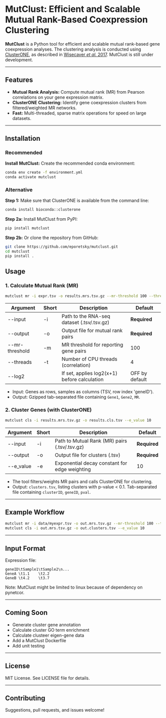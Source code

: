 # MutClust: Efficient and Scalable Mutual Rank-Based Coexpression Clustering

**MutClust** is a Python tool for efficient and scalable mutual rank-based gene coexpression analyses. The clustering analysis is conducted using [ClusterONE](https://paccanarolab.org/clusterone/), as described in [Wisecaver *et al.* 2017](https://academic.oup.com/plcell/article-abstract/29/5/944/6099316). MutClust is still under development.

---

## Features
- **Mutual Rank Analysis:** Compute mutual rank (MR) from Pearson correlations on your gene expression matrix.
- **ClusterONE Clustering:** Identify gene coexpression clusters from filtered/weighted MR networks.
- **Fast:** Multi-threaded, sparse matrix operations for speed on large datasets.

---

## Installation

### Recommended

**Install MutClust:** Create the recommended conda environment:
```bash
conda env create -f environment.yml
conda activate mutclust
```

### Alternative

**Step 1:** Make sure that ClusterONE is available from the command line:
```bash
conda install bioconda::clusterone
```

**Step 2a:** Install MutClust from PyPI:
```bash
pip install mutclust
```

**Step 2b:** Or clone the repository from GitHub:
```bash
git clone https://github.com/eporetsky/mutclust.git
cd mutclust
pip install .
```

## Usage

### 1. Calculate Mutual Rank (MR)

```bash
mutclust mr -i expr.tsv -o results.mrs.tsv.gz --mr-threshold 100 --threads 4 [--log2]
```

| Argument         | Short | Description                                         | Default       |
|------------------|-------|-----------------------------------------------------|---------------|
| --input          | -i    | Path to the RNA-seq dataset (.tsv/.tsv.gz)          | **Required**  |
| --output         | -o    | Output file for mutual rank pairs                   | **Required**  |
| --mr-threshold   | -m    | MR threshold for reporting gene pairs               | 100           |
| --threads        | -t    | Number of CPU threads (correlation)                 | 4             |
| --log2           |       | If set, applies log2(x+1) before calculation        | OFF by default|

- Input: Genes as rows, samples as columns (TSV, row index 'geneID').
- Output: Gzipped tab-separated file containing `Gene1`, `Gene2`, `MR`.

### 2. Cluster Genes (with ClusterONE)

```bash
mutclust cls -i results.mrs.tsv.gz -o results.cls.tsv --e_value 10
```

| Argument         | Short | Description                                         | Default       |
|------------------|-------|-----------------------------------------------------|---------------|
| --input          | -i    | Path to Mutual Rank (MR) pairs (.tsv/.tsv.gz)       | **Required**  |
| --output         | -o    | Output file for clusters (.tsv)                     | **Required**  |
| --e_value        | -e    | Exponential decay constant for edge weighting       | 10            |

- The tool filters/weights MR pairs and calls ClusterONE for clustering.
- Output: `clusters.tsv`, listing clusters with p-value < 0.1. Tab-separated file containing `clusterID`, `geneID`, `pval`.

---

## Example Workflow

```bash
mutclust mr -i data/myexpr.tsv -o out.mrs.tsv.gz --mr-threshold 100 --threads 72 --log2
mutclust cls -i out.mrs.tsv.gz -o out.clusters.tsv --e_value 10
```

---

## Input Format

Expression file:
```
geneID\tSample1\tSample2\n...
GeneA \t1.1    \t2.2
GeneB \t4.2    \t3.7
```

Note: MutClust might be limited to linux because of dependency on pynetcor.

---

## Coming Soon
- Generate cluster gene annotation
- Calculate cluster GO term enrichment
- Calculate clusteer eigen-gene data
- Add a MutClust Dockerfile
- Add unit testing

---

## License
MIT License. See LICENSE file for details.

---

## Contributing
Suggestions, pull requests, and issues welcome!